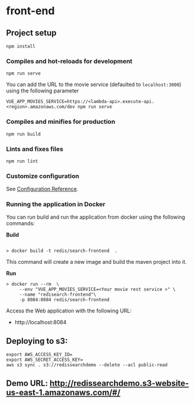 # front-end

## Project setup
```
npm install
```

### Compiles and hot-reloads for development
```
npm run serve
```

You can add the URL to the movie service (defaulted to `localhost:3000`) using the following parameter

```
VUE_APP_MOVIES_SERVICE=https://<lambda-api>.execute-api.<region>.amazonaws.com/dev npm run serve
```

### Compiles and minifies for production
```
npm run build
```

### Lints and fixes files
```
npm run lint
```

### Customize configuration
See [Configuration Reference](https://cli.vuejs.org/config/).


### Running the application in Docker

You can run build and run the application from docker using the following commands:

**Build**

```shell script

> docker build -t redis/search-frontend  . 

```

This command will create a new image and build the maven project into it.

**Run**

```shell script
> docker run --rm  \
     --env "VUE_APP_MOVIES_SERVICE=<Your movie rest service >" \
     --name "redisearch-frontend"\
     -p 8084:8084 redis/search-frontend
```

Access the Web application with the following URL:

* http://localhost:8084


## Deploying to s3:
```
export AWS_ACCESS_KEY_ID=
export AWS_SECRET_ACCESS_KEY=
aws s3 sync . s3://redissearchdemo --delete --acl public-read 
```

## Demo URL: http://redissearchdemo.s3-website-us-east-1.amazonaws.com/#/